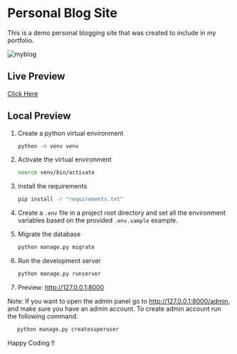 # Personal Blog Site

This is a demo personal blogging site that was created to include in my portfolio.

![myblog](https://user-images.githubusercontent.com/50628520/112199567-66750600-8c36-11eb-8fcb-9ccbaebd33a0.jpg)


## Live Preview
[Click Here](https://personal-blog-site-ten.vercel.app/)

## Local Preview

1. Create a python virtual environment
   ```bash
   python -m venv venv
   ```
2. Activate the virtual environment
   ```bash
   source venv/bin/activate
   ```
3. Install the requirements
   ```bash
   pip install -r "requirements.txt"
   ```
4. Create a `.env` file in a project root directory and set all the environment variables based on the provided `.env.sample` example.
   
5. Migrate the database
   ```bash
   python manage.py migrate
   ```
6. Run the development server
   ```bash
   python manage.py runserver
   ```
7. Preview: http://127.0.0.1:8000

Note: If you want to open the admin panel go to http://127.0.0.1:8000/admin, and make sure you have an admin account.
To create admin account run the following command.
```bash
   python manage.py createsuperuser
```


Happy Coding !!
